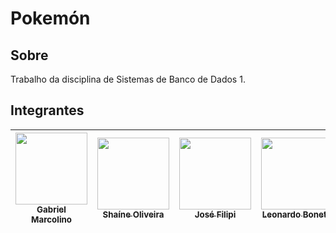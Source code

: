 # Pokemón

## Sobre

Trabalho da disciplina de Sistemas de Banco de Dados 1.

## Integrantes

| [<img src="https://avatars.githubusercontent.com/u/61991357?v=4" width=115><br><sub>Gabriel Marcolino</sub>](https://github.com/GabrielMR360) | [<img src="https://avatars.githubusercontent.com/u/87617726?v=4" width=115><br><sub>Shaíne Oliveira</sub>](https://github.com/ShaineOliveira)    | [<img src="https://avatars.githubusercontent.com/u/88348501?v=4" width=115><br><sub>José Filipi</sub>](https://github.com/JoseFilipi)    |  [<img src="https://avatars.githubusercontent.com/u/124631520?v=4" width=115><br><sub>Leonardo Bonetti</sub>](https://github.com/LeoFacB)   |
| :-------------------------------------------------------------------------------------------------------------------------------------------: | :-: | :-: | :-: |
